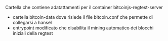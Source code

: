 Cartella che contiene adatattamenti per il container bitcoinjs-regtest-server
* cartella bitcoin-data dove risiede il file bitcoin.conf che permette di collegarsi a hansel
* entrypoint modificato che disabilita il mining automatico dei blocchi iniziali della regtest